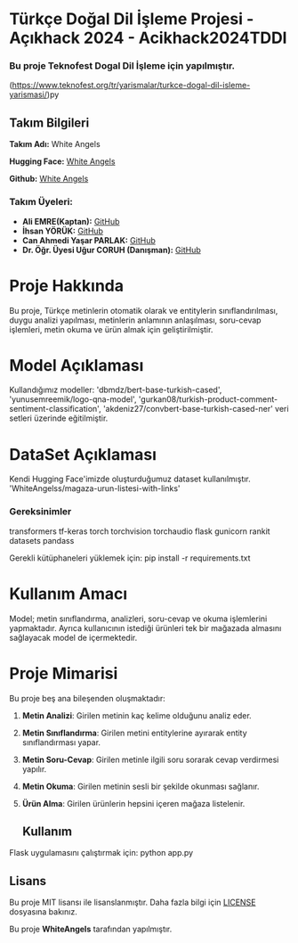 # Türkçe Doğal Dil İşleme Projesi - Açıkhack 2024 - Acikhack2024TDDI

### Bu proje Teknofest Dogal Dil İşleme için yapılmıştır.

(https://www.teknofest.org/tr/yarismalar/turkce-dogal-dil-isleme-yarismasi/)py

## Takım Bilgileri

**Takım Adı:** White Angels

**Hugging Face:** [White Angels](https://huggingface.co/WhiteAngelss)

**Github:** [White Angels](https://github.com/WhiteeAngels)

### Takım Üyeleri:

- **Ali EMRE(Kaptan):** [GitHub](https://github.com/Aliemree)
- **İhsan YÖRÜK:** [GitHub](https://github.com/yorukihsan1)
- **Can Ahmedi Yaşar PARLAK:** [GitHub](https://github.com/canahmed)
- **Dr. Öğr. Üyesi Uğur CORUH (Danışman):** [GitHub](https://github.com/ucoruh)

# Proje Hakkında

Bu proje, Türkçe metinlerin otomatik olarak ve entitylerin sınıflandırılması, duygu analizi yapılması, metinlerin anlamının anlaşılması, soru-cevap işlemleri, metin okuma ve ürün almak için geliştirilmiştir.

# Model Açıklaması

Kullandığımız modeller: 'dbmdz/bert-base-turkish-cased', 'yunusemreemik/logo-qna-model', 'gurkan08/turkish-product-comment-sentiment-classification', 'akdeniz27/convbert-base-turkish-cased-ner' veri setleri üzerinde eğitilmiştir.

# DataSet Açıklaması

Kendi Hugging Face'imizde oluşturduğumuz dataset kullanılmıştır. 'WhiteAngelss/magaza-urun-listesi-with-links'

### Gereksinimler

transformers
tf-keras
torch
torchvision
torchaudio
flask
gunicorn
rankit
datasets
pandass

Gerekli kütüphaneleri yüklemek için:
pip install -r requirements.txt

# Kullanım Amacı

Model; metin sınıflandırma, analizleri, soru-cevap ve okuma işlemlerini yapmaktadır. Ayrıca kullanıcının istediği ürünleri tek bir mağazada almasını sağlayacak model de içermektedir.  

# Proje Mimarisi

Bu proje beş ana bileşenden oluşmaktadır:

1. **Metin Analizi**: Girilen metinin kaç kelime olduğunu analiz eder.
2. **Metin Sınıflandırma**: Girilen metini entitylerine ayırarak entity sınıflandırması yapar.
3. **Metin Soru-Cevap**: Girilen metinle ilgili soru sorarak cevap verdirmesi yapılır.
4. **Metin Okuma**: Girilen metinin sesli bir şekilde okunması sağlanır.
5. **Ürün Alma**: Girilen ürünlerin hepsini içeren mağaza listelenir.
   
   ## Kullanım

Flask uygulamasını çalıştırmak için:
python app.py

## Lisans

Bu proje MIT lisansı ile lisanslanmıştır. Daha fazla bilgi için [LICENSE](./LICENSE) dosyasına bakınız.

Bu proje **WhiteAngels** tarafından yapılmıştır.
